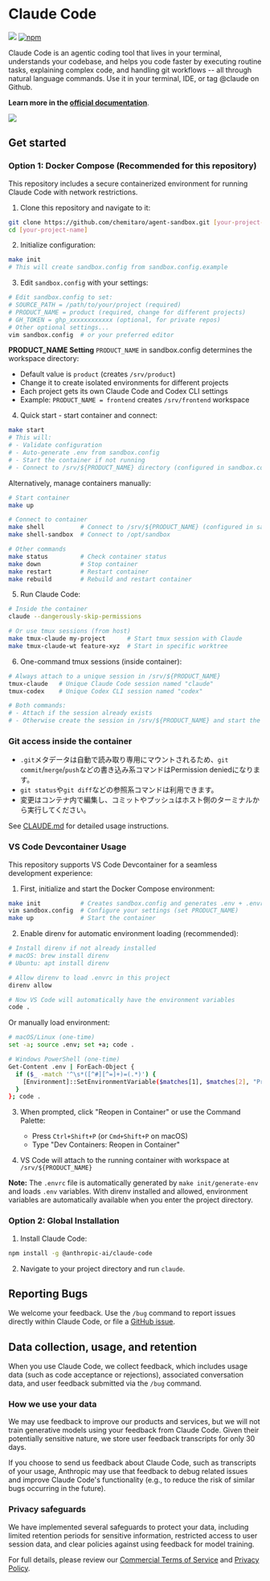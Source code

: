 # Claude Code

![](https://img.shields.io/badge/Node.js-18%2B-brightgreen?style=flat-square) [![npm]](https://www.npmjs.com/package/@anthropic-ai/claude-code)

[npm]: https://img.shields.io/npm/v/@anthropic-ai/claude-code.svg?style=flat-square

Claude Code is an agentic coding tool that lives in your terminal, understands your codebase, and helps you code faster by executing routine tasks, explaining complex code, and handling git workflows -- all through natural language commands. Use it in your terminal, IDE, or tag @claude on Github.

**Learn more in the [official documentation](https://docs.anthropic.com/en/docs/claude-code/overview)**.

<img src="./demo.gif" />

## Get started

### Option 1: Docker Compose (Recommended for this repository)

This repository includes a secure containerized environment for running Claude Code with network restrictions.

1. Clone this repository and navigate to it:
```sh
git clone https://github.com/chemitaro/agent-sandbox.git [your-project-name]
cd [your-project-name]
```

2. Initialize configuration:
```sh
make init
# This will create sandbox.config from sandbox.config.example
```

3. Edit `sandbox.config` with your settings:
```sh
# Edit sandbox.config to set:
# SOURCE_PATH = /path/to/your/project (required)
# PRODUCT_NAME = product (required, change for different projects)
# GH_TOKEN = ghp_xxxxxxxxxxxx (optional, for private repos)
# Other optional settings...
vim sandbox.config  # or your preferred editor
```

**PRODUCT_NAME Setting**
`PRODUCT_NAME` in sandbox.config determines the workspace directory:
- Default value is `product` (creates `/srv/product`)
- Change it to create isolated environments for different projects
- Each project gets its own Claude Code and Codex CLI settings
- Example: `PRODUCT_NAME = frontend` creates `/srv/frontend` workspace

4. Quick start - start container and connect:
```sh
make start
# This will:
# - Validate configuration
# - Auto-generate .env from sandbox.config
# - Start the container if not running
# - Connect to /srv/${PRODUCT_NAME} directory (configured in sandbox.config)
```

Alternatively, manage containers manually:
```sh
# Start container
make up

# Connect to container
make shell          # Connect to /srv/${PRODUCT_NAME} (configured in sandbox.config)
make shell-sandbox  # Connect to /opt/sandbox

# Other commands
make status         # Check container status
make down           # Stop container
make restart        # Restart container
make rebuild        # Rebuild and restart container
```

5. Run Claude Code:
```sh
# Inside the container
claude --dangerously-skip-permissions

# Or use tmux sessions (from host)
make tmux-claude my-project      # Start tmux session with Claude
make tmux-claude-wt feature-xyz  # Start in specific worktree
```

6. One-command tmux sessions (inside container):
```sh
# Always attach to a unique session in /srv/${PRODUCT_NAME}
tmux-claude   # Unique Claude Code session named "claude"
tmux-codex    # Unique Codex CLI session named "codex"

# Both commands:
# - Attach if the session already exists
# - Otherwise create the session in /srv/${PRODUCT_NAME} and start the tool
```

### Git access inside the container
- `.git`メタデータは自動で読み取り専用にマウントされるため、`git commit`/`merge`/`push`などの書き込み系コマンドはPermission deniedになります。
- `git status`や`git diff`などの参照系コマンドは利用できます。
- 変更はコンテナ内で編集し、コミットやプッシュはホスト側のターミナルから実行してください。

See [CLAUDE.md](./CLAUDE.md) for detailed usage instructions.

### VS Code Devcontainer Usage

This repository supports VS Code Devcontainer for a seamless development experience:

1. First, initialize and start the Docker Compose environment:
```sh
make init           # Creates sandbox.config and generates .env + .envrc
vim sandbox.config  # Configure your settings (set PRODUCT_NAME)
make up             # Start the container
```

2. Enable direnv for automatic environment loading (recommended):
```sh
# Install direnv if not already installed
# macOS: brew install direnv
# Ubuntu: apt install direnv

# Allow direnv to load .envrc in this project
direnv allow

# Now VS Code will automatically have the environment variables
code .
```

Or manually load environment:
```sh
# macOS/Linux (one-time)
set -a; source .env; set +a; code .

# Windows PowerShell (one-time)
Get-Content .env | ForEach-Object {
  if ($_ -match '^\s*([^#][^=]+)=(.*)') {
    [Environment]::SetEnvironmentVariable($matches[1], $matches[2], "Process")
  }
}; code .
```

3. When prompted, click "Reopen in Container" or use the Command Palette:
   - Press `Ctrl+Shift+P` (or `Cmd+Shift+P` on macOS)
   - Type "Dev Containers: Reopen in Container"

4. VS Code will attach to the running container with workspace at `/srv/${PRODUCT_NAME}`

**Note:** The `.envrc` file is automatically generated by `make init/generate-env` and loads `.env` variables. With direnv installed and allowed, environment variables are automatically available when you enter the project directory.

### Option 2: Global Installation

1. Install Claude Code:

```sh
npm install -g @anthropic-ai/claude-code
```

2. Navigate to your project directory and run `claude`.

## Reporting Bugs

We welcome your feedback. Use the `/bug` command to report issues directly within Claude Code, or file a [GitHub issue](https://github.com/anthropics/claude-code/issues).

## Data collection, usage, and retention

When you use Claude Code, we collect feedback, which includes usage data (such as code acceptance or rejections), associated conversation data, and user feedback submitted via the `/bug` command.

### How we use your data

We may use feedback to improve our products and services, but we will not train generative models using your feedback from Claude Code. Given their potentially sensitive nature, we store user feedback transcripts for only 30 days.

If you choose to send us feedback about Claude Code, such as transcripts of your usage, Anthropic may use that feedback to debug related issues and improve Claude Code's functionality (e.g., to reduce the risk of similar bugs occurring in the future).

### Privacy safeguards

We have implemented several safeguards to protect your data, including limited retention periods for sensitive information, restricted access to user session data, and clear policies against using feedback for model training.

For full details, please review our [Commercial Terms of Service](https://www.anthropic.com/legal/commercial-terms) and [Privacy Policy](https://www.anthropic.com/legal/privacy).
